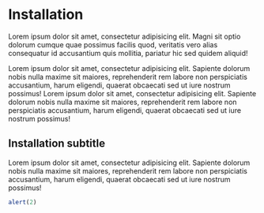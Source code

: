 # Installation
Lorem ipsum dolor sit amet, consectetur adipisicing elit. Magni sit optio dolorum cumque quae possimus facilis quod, veritatis vero alias consequatur id accusantium quis mollitia, pariatur hic sed quidem aliquid!

Lorem ipsum dolor sit amet, consectetur adipisicing elit. Sapiente dolorum nobis nulla maxime sit maiores, reprehenderit rem labore non perspiciatis accusantium, harum eligendi, quaerat obcaecati sed ut iure nostrum possimus! Lorem ipsum dolor sit amet, consectetur adipisicing elit. Sapiente dolorum nobis nulla maxime sit maiores, reprehenderit rem labore non perspiciatis accusantium, harum eligendi, quaerat obcaecati sed ut iure nostrum possimus!

## Installation subtitle
Lorem ipsum dolor sit amet, consectetur adipisicing elit. Sapiente dolorum nobis nulla maxime sit maiores, reprehenderit rem labore non perspiciatis accusantium, harum eligendi, quaerat obcaecati sed ut iure nostrum possimus!

```javascript
alert(2)
```